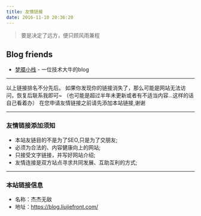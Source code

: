 ```yaml
---
title: 友情链接
date: 2016-11-10 20:36:20
---
```


<blockquote class="blockquote-center">要是决定了远方，便只顾风雨兼程</blockquote>


## Blog friends

- [梦魇小栈](https://blog.ihoey.com/ "梦魇小栈")  -  一位技术大牛的blog

***

以上链接排名不分先后。
如果你发现你的链接消失了，那么可能是网站无法访问，恢复后联系我即可~
（也可能是超过半年未更新或者有不适当内容...这样的话自己看着办）
在您申请友情链接之前请先添加本站链接,谢谢

***

### 友情链接添加须知

- 本站友链目的不是为了SEO,只是为了交朋友;
- 必须为合法的、内容健康向上的网站;
- 只接受文字链接，并写好网站介绍;
- 友情连接是双方站点寻求共同发展、互助互利的方式;

***

### 本站链接信息

- 名称：杰杰无敌
- 地址：https://blog.liujiefront.com/
